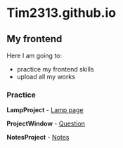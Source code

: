 # Tim2313.github.io

## My frontend

Here I am going to:

- practice my frontend skills
- upload all my works

### Practice

**LampProject** 
	- <a href="https://Tim2313.github.io/LampProject/index.html" target="_blank">Lamp page</a>

**ProjectWindow**
	- <a href="https://Tim2313.github.io/ProjectWindow/index.html" target="_blank">Question</a>

**NotesProject**
	- <a href="NotesProject/index.html" target="_blank">Notes</a>
	